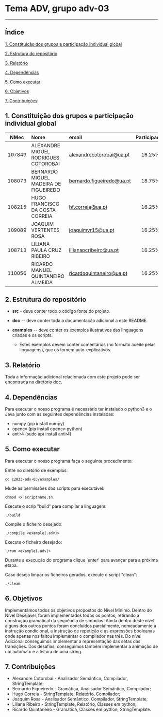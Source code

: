 # Tema **ADV**, grupo **adv-03**

-----

## Índice

  [1. Constituição dos grupos e participação individual global](#1-constituição-dos-grupos-e-participação-individual-global)

  [2. Estrutura do repositório](#2-estrutura-do-repositório)

  [3. Relatório](#3-relatório)

  [4. Dependências](#4-dependências)

  [5. Como executar](#5-como-executar)

  [6. Objetivos](#6-objetivos)

  [7. Contribuições](#7-contribuições)

## 1. Constituição dos grupos e participação individual global

| NMec | Nome | email | Participação |
|:---:|:---|:---|:---:|
| 107849 | ALEXANDRE MIGUEL RODRIGUES COTOROBAI | <alexandrecotorobai@ua.pt> | 16.25% |
| 108073 | BERNARDO MIGUEL MADEIRA DE FIGUEIREDO | <bernardo.figueiredo@ua.pt> | 18.75% |
| 108215 | HUGO FRANCISCO DA COSTA CORREIA | <hf.correia@ua.pt> | 16.25% |
| 109089 | JOAQUIM VERTENTES ROSA | <joaquimvr15@ua.pt> | 16.25% |
| 108713 | LILIANA PAULA CRUZ RIBEIRO | <lilianapcribeiro@ua.pt> | 16.25% |
| 110056 | RICARDO MANUEL QUINTANEIRO ALMEIDA | <ricardoquintaneiro@ua.pt> | 16.25% |<>


## 2. Estrutura do repositório

- **src** - deve conter todo o código fonte do projeto.
- **doc** -- deve conter toda a documentação adicional a este README.

- **examples** -- deve conter os exemplos ilustrativos das linguagens criadas e os scripts.

  - Estes exemplos devem conter comentários (no formato aceite pelas linguagens),
      que os tornem auto-explicativos.


## 3. Relatório

Toda a informação adicional relacionada com este projeto pode ser encontrada no diretório [doc](doc/).



## 4. Dependências

Para executar o nosso programa é necessário ter instalado o python3 e o Java junto com as seguintes dependências instaladas:
  - numpy (pip install numpy)
  - opencv (pip install opencv-python)
  - antlr4 (sudo apt install antlr4)


## 5. Como executar

Para executar o nosso programa faça o seguinte procedimento:

Entre no diretório de exemplos:

```
cd c2023-adv-03/examples/
```

Mude as permissões dos scripts para executável:
```
chmod +x scriptname.sh
```

Execute o scrip "build" para compilar a linguagem:

```
./build
```

Compile o ficheiro desejado:

```
./compile <example(.adv)>
```

Execute o ficheiro desejado:
```
./run <example(.adv)>
```
Durante a execução do programa clique 'enter' para avançar para a próxima etapa.

Caso deseja limpar os ficheiros gerados, execute o script "clean":
```
./clean
```

## 6. Objetivos

Implementámos todos os objetivos propostos do Nível Mínimo. Dentro do Nível Desejável, foram implementados todos os pontos, retirando a construção gramatical da sequência de símbolos. Ainda dentro deste nível alguns dos outros pontos foram concluidos parcialmente, nomeadamente a instrução condicional, a instrução de repetição e as expressões booleanas onde apenas nos faltou implementar o compilador nas três.
Do nível Adicional conseguimos implementar a representação das setas das transições. 
Dos desafios, conseguimos também implementar a animação de um autómato e a leitura de uma string.

## 7. Contribuições

- Alexandre Cotorobai - Analisador Semântico, Compilador, StringTemplate;
- Bernardo Figueiredo - Gramática, Analisador Semântico, Compilador;
- Hugo Correia - StringTemplate, Relatório, Compilador;
- Joaquim Rosa - Analisador Semântico, Compilador, StringTemplate;
- Liliana Ribeiro - StringTemplate, Relatório, Classes em python;
- Ricardo Quintaneiro - Gramática, Classes em python, StringTemplate.
